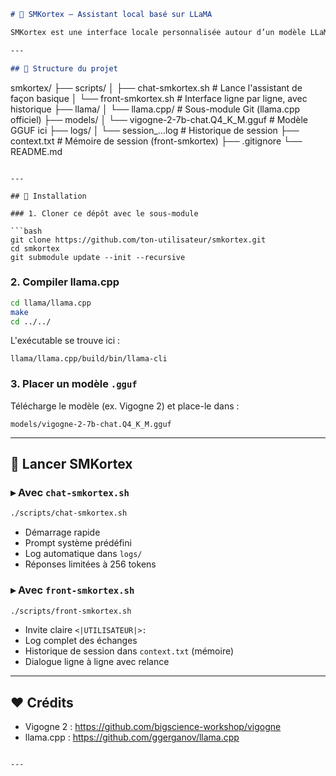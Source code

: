 ```markdown
# 🧠 SMKortex — Assistant local basé sur LLaMA

SMKortex est une interface locale personnalisée autour d’un modèle LLaMA (comme Vigogne 2), intégrant des scripts Bash simples, des logs automatiques, et un sous-module `llama.cpp`.

---

## 📂 Structure du projet

```
smkortex/
├── scripts/
│   ├── chat-smkortex.sh       # Lance l'assistant de façon basique
│   └── front-smkortex.sh      # Interface ligne par ligne, avec historique
├── llama/
│   └── llama.cpp/             # Sous-module Git (llama.cpp officiel)
├── models/
│   └── vigogne-2-7b-chat.Q4_K_M.gguf   # Modèle GGUF ici
├── logs/
│   └── session_...log         # Historique de session
├── context.txt                # Mémoire de session (front-smkortex)
├── .gitignore
└── README.md
```

---

## 🔧 Installation

### 1. Cloner ce dépôt avec le sous-module

```bash
git clone https://github.com/ton-utilisateur/smkortex.git
cd smkortex
git submodule update --init --recursive
```

### 2. Compiler llama.cpp

```bash
cd llama/llama.cpp
make
cd ../../
```

L'exécutable se trouve ici :
```
llama/llama.cpp/build/bin/llama-cli
```

### 3. Placer un modèle `.gguf`

Télécharge le modèle (ex. Vigogne 2) et place-le dans :

```
models/vigogne-2-7b-chat.Q4_K_M.gguf
```

---

## 🚀 Lancer SMKortex

### ▸ Avec `chat-smkortex.sh`

```bash
./scripts/chat-smkortex.sh
```

- Démarrage rapide
- Prompt système prédéfini
- Log automatique dans `logs/`
- Réponses limitées à 256 tokens

### ▸ Avec `front-smkortex.sh`

```bash
./scripts/front-smkortex.sh
```

- Invite claire `<|UTILISATEUR|>:`
- Log complet des échanges
- Historique de session dans `context.txt` (mémoire)
- Dialogue ligne à ligne avec relance

---



## ❤️ Crédits

- Vigogne 2 : https://github.com/bigscience-workshop/vigogne
- llama.cpp : https://github.com/ggerganov/llama.cpp
```

---
